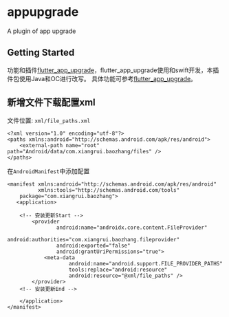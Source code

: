 # appupgrade

A plugin of app upgrade

## Getting Started

功能和插件[flutter_app_upgrade](https://pub.flutter-io.cn/packages/flutter_app_upgrade)，flutter_app_upgrade使用和swift开发，本插件包使用Java和OC进行改写。
具体功能可参考[flutter_app_upgrade](https://pub.flutter-io.cn/packages/flutter_app_upgrade)。

## 新增文件下载配置xml
文件位置: `xml/file_paths.xml`
```
<?xml version="1.0" encoding="utf-8"?>
<paths xmlns:android="http://schemas.android.com/apk/res/android">
    <external-path name="root" path="Android/data/com.xiangrui.baozhang/files" />
</paths>

```
在`AndroidManifest`中添加配置
```
<manifest xmlns:android="http://schemas.android.com/apk/res/android"
          xmlns:tools="http://schemas.android.com/tools"
    package="com.xiangrui.baozhang">
   <application>

    <!-- 安装更新Start -->
        <provider
                android:name="androidx.core.content.FileProvider"
                android:authorities="com.xiangrui.baozhang.fileprovider"
                android:exported="false"
                android:grantUriPermissions="true">
            <meta-data
                    android:name="android.support.FILE_PROVIDER_PATHS"
                    tools:replace="android:resource"
                    android:resource="@xml/file_paths" />
        </provider>
    <!-- 安装更新End -->

    </application>
</manifest>
```
